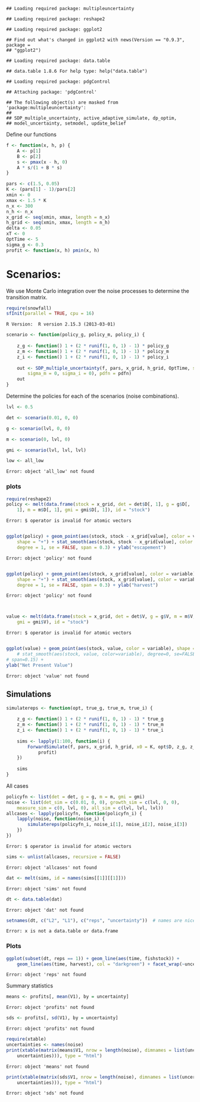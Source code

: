 


```
## Loading required package: multipleuncertainty
```

```
## Loading required package: reshape2
```

```
## Loading required package: ggplot2
```

```
## Find out what's changed in ggplot2 with news(Version == "0.9.3", package =
## "ggplot2")
```

```
## Loading required package: data.table
```

```
## data.table 1.8.6 For help type: help("data.table")
```

```
## Loading required package: pdgControl
```

```
## Attaching package: 'pdgControl'
```

```
## The following object(s) are masked from 'package:multipleuncertainty':
## 
## SDP_multiple_uncertainty, active_adaptive_simulate, dp_optim,
## model_uncertainty, setmodel, update_belief
```





Define our functions 






```r
f <- function(x, h, p) {
    A <- p[1]
    B <- p[2]
    s <- pmax(x - h, 0)
    A * s/(1 + B * s)
}
```



```r
pars <- c(1.5, 0.05)
K <- (pars[1] - 1)/pars[2]
xmin <- 0
xmax <- 1.5 * K
n_x <- 300
n_h <- n_x
x_grid <- seq(xmin, xmax, length = n_x)
h_grid <- seq(xmin, xmax, length = n_h)
delta <- 0.05
xT <- 0
OptTime <- 5
sigma_g <- 0.3
profit <- function(x, h) pmin(x, h)
```




# Scenarios: 

We use Monte Carlo integration over the noise processes to determine the transition matrix.  


```r
require(snowfall)
sfInit(parallel = TRUE, cpu = 16)
```

```
R Version:  R version 2.15.3 (2013-03-01) 
```




```r
scenario <- function(policy_g, policy_m, policy_i) {
    
    z_g <- function() 1 + (2 * runif(1, 0, 1) - 1) * policy_g
    z_m <- function() 1 + (2 * runif(1, 0, 1) - 1) * policy_m
    z_i <- function() 1 + (2 * runif(1, 0, 1) - 1) * policy_i
    
    out <- SDP_multiple_uncertainty(f, pars, x_grid, h_grid, OptTime, sigmas = c(sigma_g = sigma_g, 
        sigma_m = 0, sigma_i = 0), pdfn = pdfn)
    out
}
```


Determine the policies for each of the scenarios (noise combinations).


```r
lvl <- 0.5
```



```r
det <- scenario(0.01, 0, 0)
```



```r
g <- scenario(lvl, 0, 0)
```



```r
m <- scenario(0, lvl, 0)
```



```r
gmi <- scenario(lvl, lvl, lvl)
```




```r
low <- all_low
```

```
Error: object 'all_low' not found
```



### plots



```r
require(reshape2)
policy <- melt(data.frame(stock = x_grid, det = det$D[, 1], g = g$D[, 
    1], m = m$D[, 1], gmi = gmi$D[, 1]), id = "stock")
```

```
Error: $ operator is invalid for atomic vectors
```

```r

ggplot(policy) + geom_point(aes(stock, stock - x_grid[value], color = variable), 
    shape = "+") + stat_smooth(aes(stock, stock - x_grid[value], color = variable), 
    degree = 1, se = FALSE, span = 0.3) + ylab("escapement")
```

```
Error: object 'policy' not found
```

```r

ggplot(policy) + geom_point(aes(stock, x_grid[value], color = variable), 
    shape = "+") + stat_smooth(aes(stock, x_grid[value], color = variable), 
    degree = 1, se = FALSE, span = 0.3) + ylab("harvest")
```

```
Error: object 'policy' not found
```

```r


value <- melt(data.frame(stock = x_grid, det = det$V, g = g$V, m = m$V, 
    gmi = gmi$V), id = "stock")
```

```
Error: $ operator is invalid for atomic vectors
```

```r

ggplot(value) + geom_point(aes(stock, value, color = variable), shape = "+") + 
    # stat_smooth(aes(stock, value, color=variable), degree=0, se=FALSE,
# span=0.15) +
ylab("Net Present Value")
```

```
Error: object 'value' not found
```




## Simulations


```r
simulatereps <- function(opt, true_g, true_m, true_i) {
    
    z_g <- function() 1 + (2 * runif(1, 0, 1) - 1) * true_g
    z_m <- function() 1 + (2 * runif(1, 0, 1) - 1) * true_m
    z_i <- function() 1 + (2 * runif(1, 0, 1) - 1) * true_i
    
    sims <- lapply(1:100, function(i) {
        ForwardSimulate(f, pars, x_grid, h_grid, x0 = K, opt$D, z_g, z_m, z_i, 
            profit)
    })
    
    sims
}
```



All cases


```r
policyfn <- list(det = det, g = g, m = m, gmi = gmi)
noise <- list(det_sim = c(0.01, 0, 0), growth_sim = c(lvl, 0, 0), 
    measure_sim = c(0, lvl, 0), all_sim = c(lvl, lvl, lvl))
allcases <- lapply(policyfn, function(policyfn_i) {
    lapply(noise, function(noise_i) {
        simulatereps(policyfn_i, noise_i[1], noise_i[2], noise_i[3])
    })
})
```

```
Error: $ operator is invalid for atomic vectors
```



```r
sims <- unlist(allcases, recursive = FALSE)
```

```
Error: object 'allcases' not found
```

```r
dat <- melt(sims, id = names(sims[[1]][[1]]))
```

```
Error: object 'sims' not found
```

```r
dt <- data.table(dat)
```

```
Error: object 'dat' not found
```

```r
setnames(dt, c("L2", "L1"), c("reps", "uncertainty"))  # names are nice
```

```
Error: x is not a data.table or data.frame
```



### Plots 



```r
ggplot(subset(dt, reps == 1)) + geom_line(aes(time, fishstock)) + 
    geom_line(aes(time, harvest), col = "darkgreen") + facet_wrap(~uncertainty)
```

```
Error: object 'reps' not found
```


Summary statistics 


```r
means <- profits[, mean(V1), by = uncertainty]
```

```
Error: object 'profits' not found
```

```r
sds <- profits[, sd(V1), by = uncertainty]
```

```
Error: object 'profits' not found
```



```r
require(xtable)
uncertainties <- names(noise)
print(xtable(matrix(means$V1, nrow = length(noise), dimnames = list(uncertainties, 
    uncertainties))), type = "html")
```

```
Error: object 'means' not found
```

```r
print(xtable(matrix(sds$V1, nrow = length(noise), dimnames = list(uncertainties, 
    uncertainties))), type = "html")
```

```
Error: object 'sds' not found
```



